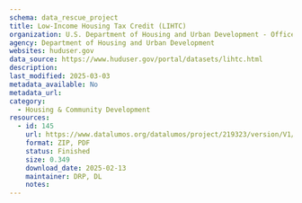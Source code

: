 ```yaml
---
schema: data_rescue_project 
title: Low-Income Housing Tax Credit (LIHTC)
organization: U.S. Department of Housing and Urban Development - Office of Policy Development and Research
agency: Department of Housing and Urban Development
websites: huduser.gov
data_source: https://www.huduser.gov/portal/datasets/lihtc.html
description: 
last_modified: 2025-03-03
metadata_available: No
metadata_url: 
category:
  - Housing & Community Development 
resources:
  - id: 145
    url: https://www.datalumos.org/datalumos/project/219323/version/V1/view
    format: ZIP, PDF
    status: Finished
    size: 0.349
    download_date: 2025-02-13
    maintainer: DRP, DL
    notes: 
---
```

